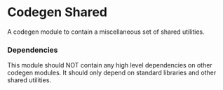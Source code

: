 # Codegen Shared
A codegen module to contain a miscellaneous set of shared utilities.

### Dependencies
This module should NOT contain any high level dependencies on other codegen modules.
It should only depend on standard libraries and other shared utilities.

